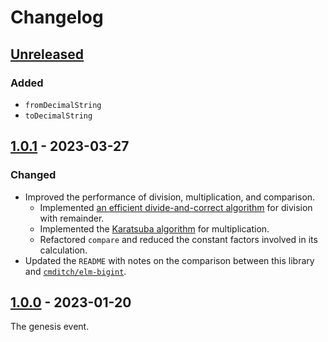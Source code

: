 # Changelog

## [Unreleased]

### Added

- `fromDecimalString`
- `toDecimalString`

## [1.0.1] - 2023-03-27

### Changed

- Improved the performance of division, multiplication, and comparison.
  - Implemented [an efficient divide-and-correct algorithm](https://surface.syr.edu/cgi/viewcontent.cgi?article=1162&context=eecs_techreports) for division with remainder.
  - Implemented the [Karatsuba algorithm](https://en.wikipedia.org/wiki/Karatsuba_algorithm) for multiplication.
  - Refactored `compare` and reduced the constant factors involved in its calculation.
- Updated the `README` with notes on the comparison between this library and [`cmditch/elm-bigint`](https://package.elm-lang.org/packages/cmditch/elm-bigint/2.0.1/).

## [1.0.0] - 2023-01-20

The genesis event.

[unreleased]: https://github.com/dwayne/elm-natural/compare/1.0.1...HEAD
[1.0.1]: https://github.com/dwayne/elm-natural/compare/1.0.0...1.0.1
[1.0.0]: https://github.com/dwayne/elm-natural/releases/tag/1.0.0

